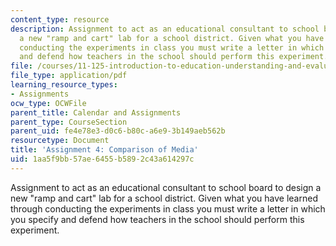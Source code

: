 ```yaml
---
content_type: resource
description: Assignment to act as an educational consultant to school board to design
  a new "ramp and cart" lab for a school district. Given what you have learned through
  conducting the experiments in class you must write a letter in which you specify
  and defend how teachers in the school should perform this experiment.
file: /courses/11-125-introduction-to-education-understanding-and-evaluating-education-spring-2009/1aa5f9bb57ae6455b5892c43a614297c_MIT11_125s09_assn_Assignment04.pdf
file_type: application/pdf
learning_resource_types:
- Assignments
ocw_type: OCWFile
parent_title: Calendar and Assignments
parent_type: CourseSection
parent_uid: fe4e78e3-d0c6-b80c-a6e9-3b149aeb562b
resourcetype: Document
title: 'Assignment 4: Comparison of Media'
uid: 1aa5f9bb-57ae-6455-b589-2c43a614297c
---
```

Assignment to act as an educational consultant to school board to design a new "ramp and cart" lab for a school district. Given what you have learned through conducting the experiments in class you must write a letter in which you specify and defend how teachers in the school should perform this experiment.

